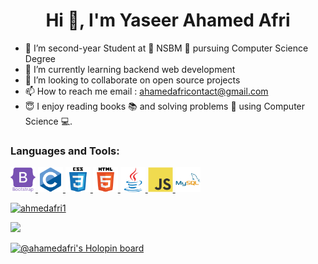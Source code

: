 <h1 align="center">Hi 👋, I'm Yaseer Ahamed Afri</h1>

- 👀 I’m second-year Student at 📍 NSBM 🏫 pursuing Computer Science Degree
- 🌱 I’m currently learning  backend web development
- 💞️ I’m looking to collaborate on open source projects
- 📫 How to reach me email : ahamedafricontact@gmail.com
- 😇 I enjoy reading books 📚 and solving problems 📝 using Computer Science 💻.

<h3 align="left">Languages and Tools:</h3>
<p align="left"> <a href="https://getbootstrap.com" target="_blank" rel="noreferrer"> <img src="https://raw.githubusercontent.com/devicons/devicon/master/icons/bootstrap/bootstrap-plain-wordmark.svg" alt="bootstrap" width="40" height="40"/> </a> <a href="https://www.cprogramming.com/" target="_blank" rel="noreferrer"> <img src="https://raw.githubusercontent.com/devicons/devicon/master/icons/c/c-original.svg" alt="c" width="40" height="40"/> </a> <a href="https://www.w3schools.com/css/" target="_blank" rel="noreferrer"> <img src="https://raw.githubusercontent.com/devicons/devicon/master/icons/css3/css3-original-wordmark.svg" alt="css3" width="40" height="40"/> </a> <a href="https://www.w3.org/html/" target="_blank" rel="noreferrer"> <img src="https://raw.githubusercontent.com/devicons/devicon/master/icons/html5/html5-original-wordmark.svg" alt="html5" width="40" height="40"/> </a> <a href="https://www.java.com" target="_blank" rel="noreferrer"> <img src="https://raw.githubusercontent.com/devicons/devicon/master/icons/java/java-original.svg" alt="java" width="40" height="40"/> </a> <a href="https://developer.mozilla.org/en-US/docs/Web/JavaScript" target="_blank" rel="noreferrer"> <img src="https://raw.githubusercontent.com/devicons/devicon/master/icons/javascript/javascript-original.svg" alt="javascript" width="40" height="40"/> </a> <a href="https://www.mysql.com/" target="_blank" rel="noreferrer"> <img src="https://raw.githubusercontent.com/devicons/devicon/master/icons/mysql/mysql-original-wordmark.svg" alt="mysql" width="40" height="40"/> </a> </p>

<p align="left"> <a href="https://twitter.com/ahmedafri1" target="blank"><img src="https://img.shields.io/twitter/follow/ahmedafri1?logo=twitter&style=for-the-badge" alt="ahmedafri1" /></a> </p>
   
<!---
ahamedafri/ahamedafri is a ✨ special ✨ repository because its `README.md` (this file) appears on your GitHub profile.
You can click the Preview link to take a look at your changes.
--->
<div align="left">
<img 
   src="https://github-readme-stats.vercel.app/api?username=ahamedafri&show_icons=true&theme=tokyonight" 
/>
</div>


[![@ahamedafri's Holopin board](https://holopin.io/api/user/board?user=ahamedafri)](https://holopin.io/@ahamedafri)
